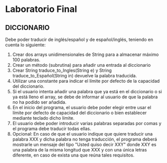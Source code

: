 # Laboratorio Final

## DICCIONARIO
Debe poder traducir de inglés/español y de español/inglés, teniendo en cuenta lo
siguiente:

1. Crear dos arrays unidimensionales de String para a almacenar máximo 100
palabras.
2. Crear un método (subrutina) para añadir una entrada al diccionario
3. Crear String traduce_to_Ingles(String e) y String traduce_to_Español(String
in) devuelve la palabra traducida.
4. Utilizar una constante para indicar el límite por defecto de la capacidad del
diccionario.
5. Si el usuario intenta añadir una palabra que ya está en el diccionario o si ya
está lleno el array, se debe de informar al usuario de que la palabra no ha
podido ser añadida.
6. En el inicio del programa, el usuario debe poder elegir entre usar el límite por
defecto de capacidad del diccionario o bien establecer mediante teclado dicho
límite.
7. El usuario debe poder introducir varias palabras separadas por comas y el
programa debe traducir todas ellas.
8. Opcional: En caso de que el usuario indique que quiere traducir una palabra
XXX y dicha palabra no tenga traducción, el programa deberá mostrarle un
mensaje del tipo "Usted quiso decir XXY" donde XXY es una palabra de la
misma longitud que XXX y con una única letras diferente, en caso de exista una
que reúna tales requisitos.
